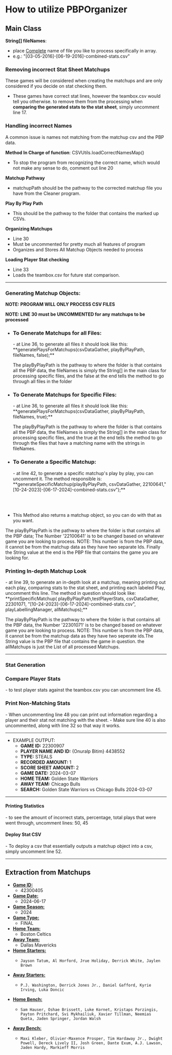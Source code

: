 <h1>How to utilize PBPOrganizer</h1>

<h2> Main Class </h2>

**String[] fileNames**:
  - place <u>Complete</u> name of file you like to process specifically in array.
  - e.g.: "[03-05-2016]-[06-19-2016]-combined-stats.csv"

  **<h3>Removing incorrect Stat Sheet Matchups</h3>**
<p>These games will be considered when creating the matchups and are only considered if you decide on stat checking them.</p>

 - These games have correct stat lines, however the teambox.csv would tell you otherwise. to remove them from the processing when **comparing the generated stats to the stat sheet**, simply uncomment line 17.


**<h3>Handling incorrect Names</h3>**
 <p>A common issue is names not matching from the matchup csv and the PBP data.</p>

**Method In Charge of function**: CSVUtils.loadCorrectNamesMap()
- To stop the program from recognizing the correct name, which would not make any sense to do, comment out line 20

**Matchup Pathway**
- matchupPath should be the pathway to the corrected matchup file you have from the Cleaner program.

**Play By Play Path**
- This should be the pathway to the folder that contains the marked up CSVs.

**Organizing Matchups**
- Line 30
- Must be uncommented for pretty much all features of program
- Organizes and Stores All Matchup Objects needed to process

**Loading Player Stat checking**
- Line 33 
- Loads the teambox.csv for future stat comparison.
---------------------

**<h3>Generating Matchup Objects:</h3>**
**NOTE: PROGRAM WILL ONLY PROCESS CSV FILES**

**NOTE: LINE 30 must be UNCOMMENTED for any matchups to be processed**
- <h3>To Generate Matchups for all Files: </h3>
  - at Line 36, to generate all files it should look like this: **generatePlaysForMatchups(csvDataGather, playByPlayPath, fileNames, false);**
   

  <p>The playByPlayPath is the pathway to where the folder is that contains all the PBP data, the  fileNames is simply the String[] in the main class for processing specific files, and the false at the end tells the method to go through all files in the folder</p>

- <h3>To Generate Matchups for Specific Files:</h3>
  - at Line 36, to generate all files it should look like this: **generatePlaysForMatchups(csvDataGather, playByPlayPath, fileNames, true);**


  <p>The playByPlayPath is the pathway to where the folder is that contains all the PBP data, the  fileNames is simply the String[] in the main class for processing specific files, and the true at the end tells the method to go through the files that have a matching name with the strings in fileNames.</p>

- <h3>To Generate a Specific Matchup:</h3>
  - at  line  42, to generate a specific matchup's play by play, you can uncomment it. The method responsible is: **generateSpecificMatchup(playByPlayPath, csvDataGather, 22100641,"[10-24-2023]-[06-17-2024]-combined-stats.csv");**
<br></br>
  - This Method also returns a matchup object, so you can do with that as you want.

<p>The playByPlayPath is the pathway to where the folder is that contains all the PBP data; The Number '22100641' is to be changed based on whatever game you are looking to process. NOTE: This number is from the PBP data, it cannot be from the matchup data as they have two separate Ids. Finally the String value at the end is the PBP file that contains the game you are looking for.</p>

<h3>Printing In-depth Matchup Look</h3>
 - at line 39, to generate an in-depth look at a matchup, meaning printing out each play, comparing stats to the stat sheet, and printing each labeled Play, uncomment this line. The method in question should look like: **printSpecificMatchup( playByPlayPath,testPlayerStats, csvDataGather, 22301071, "[10-24-2023]-[06-17-2024]-combined-stats.csv", playLabellingManager, allMatchups);**

<p>The playByPlayPath is the pathway to where the folder is that contains all the PBP data, the Number '22301071' is to be changed based on whatever game you are looking to process. NOTE: This number is from the PBP data, it cannot be from the matchup data as they have two seperate ids.The String value is the PBP file that contains the game in question. the allMatchups is just the List of all processed Matchups.</p>

---------------------
**<h3>Stat Generation</h3>**

<h3>Compare Player Stats</h3>
  - to test player stats against the teambox.csv you can uncomment line 45.

<h3>Print Non-Matching Stats </h3>
  - When uncommenting line 48 you can print out information regarding a player and their stat not matching with the sheet.
  - Make sure line 40 is also uncommented, along with line 32 so that way it works.

---------------------
 - EXAMPLE OUTPUT:
   - **GAME ID:** 22300907
   - **PLAYER NAME AND ID:** {Onuralp Bitim} 4438552
   - **TYPE:** STEALS
   - **RECORDED AMOUNT:** 1
   - **SCORE SHEET AMOUNT:** 2
   - **GAME DATE:** 2024-03-07
   - **HOME TEAM:** Golden State Warriors
   - **AWAY TEAM:** Chicago Bulls
   - **SEARCH:** Golden State Warriors vs Chicago Bulls 2024-03-07
---------------------

<h4>Printing Statistics</h4>
 - to see the amount of incorrect stats, percentage, total plays that were went through, uncomment lines: 50, 45

<h4>Deploy Stat CSV</h4>
 - To deploy a csv that essentially outputs a matchup object into a csv, simply uncomment line 52.

---------------------

**<h2>Extraction from Matchups </h2>**


- **<u>Game ID:</u>** 
  -    42300405 
- **<u>Game Date:</u>** 
  -    2024-06-17
- **<u>Game Season:</u>**
  -  2024
- **<u>Game Type:</u>** 
  -    FINAL
- **<u>Home Team:</u>** 
  -    Boston Celtics
- **<u>Away Team:</u>** 
  -    Dallas Mavericks 
- **<u>Home Starters:</u>** 
  -     Jayson Tatum, Al Horford, Jrue Holiday, Derrick White, Jaylen Brown
- **<u>Away Starters:</u>**  
  -     P.J. Washington, Derrick Jones Jr., Daniel Gafford, Kyrie Irving, Luka Doncic 
- **<u>Home Bench:</u>** 
  -     Sam Hauser, Oshae Brissett, Luke Kornet, Kristaps Porzingis, Payton Pritchard, Svi Mykhailiuk, Xavier Tillman, Neemias Queta, Jaden Springer, Jordan Walsh 
- **<u>Away Bench:</u>** 
  -     Maxi Kleber, Olivier-Maxence Prosper, Tim Hardaway Jr., Dwight Powell, Dereck Lively II, Josh Green, Dante Exum, A.J. Lawson, Jaden Hardy, Markieff Morris
